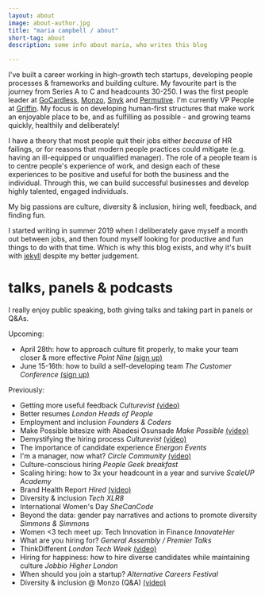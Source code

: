 ```yaml
---
layout: about
image: about-author.jpg
title: "maria campbell / about"
short-tag: about
description: some info about maria, who writes this blog

---
```


I've built a career working in high-growth tech startups, developing people processes & frameworks and building culture. My favourite part is the journey from Series A to C and headcounts 30-250. I was the first people leader at [GoCardless](https://gocardless.com), [Monzo](https://monzo.com/blog/2017/03/09/diversity-and-inclusion), [Snyk](https://snyk.io/blog/my-first-week-at-snyk-was-at-our-all-hands-conference/) and [Permutive](https://permutive.com/). I'm currently VP People at [Griffin](http://griffin.sh/jobs). My focus is on developing human-first structures that make work an enjoyable place to be, and as fulfilling as possible - and growing teams quickly, healthily and deliberately!

I have a theory that most people quit their jobs either _because_ of HR failings, or for reasons that modern people practices could mitigate (e.g. having an ill-equipped or unqualified manager). The role of a people team is to centre people's experience of work, and design each of these experiences to be positive and useful for both the business and the individual. Through this, we can build successful businesses and develop highly talented, engaged individuals.

My big passions are culture, diversity & inclusion, hiring well, feedback, and finding fun.

I started writing in summer 2019 when I deliberately gave myself a month out between jobs, and then found myself looking for productive and fun things to do with that time. Which is why this blog exists, and why it's built with [jekyll](https://jekyllrb.com/) despite my better judgement.


# talks, panels & podcasts

I really enjoy public speaking, both giving talks and taking part in panels or Q&As.

Upcoming:
* April 28th: how to approach culture fit properly, to make your team closer & more effective *Point Nine* [(sign up)](https://pointninecap.typeform.com/to/lkQbmwU7)
* June 15-16th: how to build a self-developing team *The Customer Conference* [(sign up)](https://www.thecustomerconference.co)

Previously:
* Getting more useful feedback *Culturevist* [(video)](https://community.culturevist.com/c/member-event-videos/getting-more-useful-feedback-maria-campbell)
* Better resumes *London Heads of People*
* Employment and inclusion *Founders & Coders*
* Make Possible bitesize with Abadesi Osunsade *Make Possible* [(video)](https://www.youtube.com/watch?v=4UzE84CBlGc)
* Demystifying the hiring process *Culturevist* [(video)](https://youtu.be/USmr6KA4XwU)
* The importance of candidate experience *Energon Events*
* I'm a manager, now what? *Circle Community*  [(video)](https://www.circlecommunity.co/post/im-a-manager-now-what)
* Culture-conscious hiring *People Geek breakfast*
* Scaling hiring: how to 3x your headcount in a year and survive *ScaleUP Academy*
* Brand Health Report *Hired* [(video)](https://www.youtube.com/watch?v=qJW9eS7NvHw)
* Diversity & inclusion *Tech XLR8*
* International Women's Day *SheCanCode*
* Beyond the data: gender pay narratives and actions to promote diversity *Simmons & Simmons*
* Women <3 tech meet up: Tech Innovation in Finance *InnovateHer*
* What are you hiring for? *General Assembly / Premier Talks*
* ThinkDifferent *London Tech Week* [(video)](https://www.youtube.com/watch?v=LOzuD90aQJo)
* Hiring for happiness: how to hire diverse candidates while maintaining culture *Jobbio Higher London*
* When should you join a startup? *Alternative Careers Festival*
* Diversity & inclusion @ Monzo (Q&A) [(video)](https://www.periscope.tv/w/1kvJpndvegdKE)
